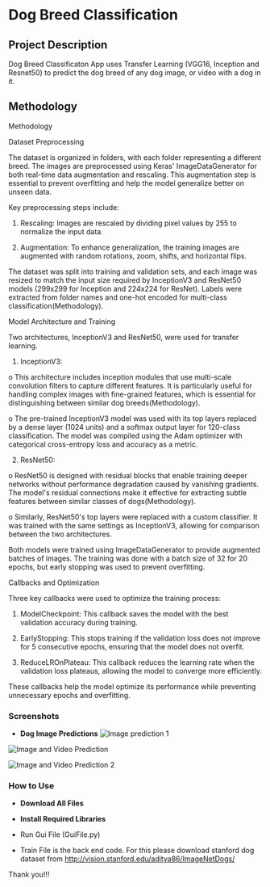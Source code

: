 # Dog Breed Classification



## Project Description
Dog Breed Classificaton App uses Transfer Learning (VGG16, Inception and Resnet50) to predict the dog breed of any dog image, or video with a dog in it.  

## Methodology
Methodology

Dataset Preprocessing

The dataset is organized in folders, with each folder representing a different breed. The images are preprocessed using Keras' ImageDataGenerator for both real-time data augmentation and rescaling. This augmentation step is essential to prevent overfitting and help the model generalize better on unseen data.

Key preprocessing steps include:

1. Rescaling: Images are rescaled by dividing pixel values by 255 to normalize the input data.

2. Augmentation: To enhance generalization, the training images are augmented with random rotations, zoom, shifts, and horizontal flips.

The dataset was split into training and validation sets, and each image was resized to match the input size required by InceptionV3 and ResNet50 models (299x299 for Inception and 224x224 for ResNet). Labels were extracted from folder names and one-hot encoded for multi-class classification(Methodology).

Model Architecture and Training

Two architectures, InceptionV3 and ResNet50, were used for transfer learning.

1. InceptionV3: 

o This architecture includes inception modules that use multi-scale convolution filters to capture different features. It is particularly useful for handling complex images with fine-grained features, which is essential for distinguishing between similar dog breeds(Methodology).

o The pre-trained InceptionV3 model was used with its top layers replaced by a dense layer (1024 units) and a softmax output layer for 120-class classification. The model was compiled using the Adam optimizer with categorical cross-entropy loss and accuracy as a metric.

2. ResNet50:

o ResNet50 is designed with residual blocks that enable training deeper networks without performance degradation caused by vanishing gradients. The model's residual connections make it effective for extracting subtle features between similar classes of dogs(Methodology).

o Similarly, ResNet50's top layers were replaced with a custom classifier. It was trained with the same settings as InceptionV3, allowing for comparison between the two architectures.

Both models were trained using ImageDataGenerator to provide augmented batches of images. The training was done with a batch size of 32 for 20 epochs, but early stopping was used to prevent overfitting.

Callbacks and Optimization

Three key callbacks were used to optimize the training process:

1. ModelCheckpoint: This callback saves the model with the best validation accuracy during training.

2. EarlyStopping: This stops training if the validation loss does not improve for 5 consecutive epochs, ensuring that the model does not overfit.

3. ReduceLROnPlateau: This callback reduces the learning rate when the validation loss plateaus, allowing the model to converge more efficiently.

These callbacks help the model optimize its performance while preventing unnecessary epochs and overfitting.

### Screenshots
- **Dog Image Predictions**
![Image prediction 1](/images/image1.png)

![Image and Video Prediction](/images/image2.png)

![Image and Video Prediction 2](/images/image3.png)

### How to Use
- **Download All Files**
- **Install Required Libraries**
- Run Gui File (GuiFile.py)

- Train File is the back end code. For this please download stanford dog dataset from http://vision.stanford.edu/aditya86/ImageNetDogs/ 

Thank you!!!